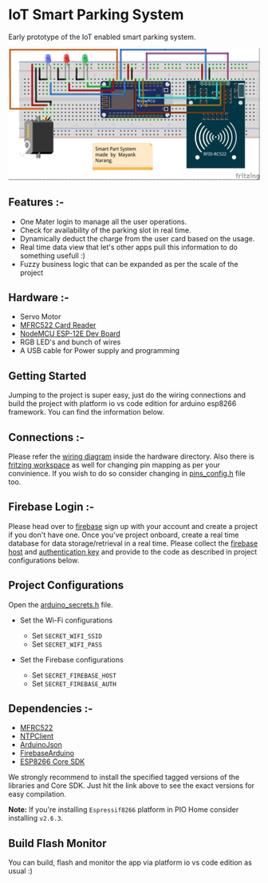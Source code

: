 # IoT Smart Parking System

Early prototype of the IoT enabled smart parking system.

<div>
    <img alt="Smart Parking Schematic" src="hardware/Fritzing/SmartParking_WiringDiagram.png" />
</div>

## Features :-

- One Mater login to manage all the user operations.
- Check for availability of the parking slot in real time.
- Dynamically deduct the charge from the user card based on the usage.
- Real time data view that let's other apps pull this information to do something usefull :)
- Fuzzy business logic that can be expanded as per the scale of the project

## Hardware :-

- Servo Motor
- [MFRC522 Card Reader](https://robu.in/product/rc522-rfid-card-reader-module-13-56mhz/)
- [NodeMCU ESP-12E Dev Board](https://robu.in/product/nodemcu-cp2102-board/)
- RGB LED's and bunch of wires
- A USB cable for Power supply and programming

## Getting Started

Jumping to the project is super easy, just do the wiring connections and build the project with platform io vs code edition for arduino esp8266 framework. You can find the information below.

## Connections :-

Please refer the [wiring diagram](./hardware/Fritzing/SmartParking_WiringDiagram.png) inside the hardware directory. Also there is [fritzing workspace](./hardware/Fritzing/SmartParking_WiringDiagram.fzz) as well for changing pin mapping as per your convinience. If you wish to do so consider changing in [pins_config.h](./include/pins_config.h) file too. 

## Firebase Login :-

Please head over to [firebase](https://firebase.google.com/) sign up with your account and create a project if you don't have one. Once you've project onboard, create a real time database for data storage/retrieval in a real time. Please collect the [firebase host](./img/firebase_realtime_db.png) and [authentication key](./img/firebase_project_api_key.png) and provide to the code as described in project configurations below.

## Project Configurations

Open the [arduino_secrets.h](./include/arduino_secrets.h) file.

- Set the Wi-Fi configurations
  - Set `SECRET_WIFI_SSID`
  - Set `SECRET_WIFI_PASS`

- Set the Firebase configurations
  - Set `SECRET_FIREBASE_HOST`
  - Set `SECRET_FIREBASE_AUTH`

## Dependencies :-
- [MFRC522](https://github.com/miguelbalboa/rfid/tree/1.4.10)
- [NTPClient](https://github.com/arduino-libraries/NTPClient/tree/3.2.1)
- [ArduinoJson](https://github.com/bblanchon/ArduinoJson/tree/v5.13.4)
- [FirebaseArduino](https://github.com/FirebaseExtended/firebase-arduino/tree/v0.3) 
- [ESP8266 Core SDK](https://github.com/esp8266/Arduino/tree/2.7.4)

We strongly recommend to install the specified tagged versions of the libraries and Core SDK. Just hit the link above to see the exact versions for easy compilation.

**Note:** If you're installing `Espressif8266` platform in PIO Home consider installing `v2.6.3`.

## Build Flash Monitor

You can build, flash and monitor the app via platform io vs code edition as usual :)